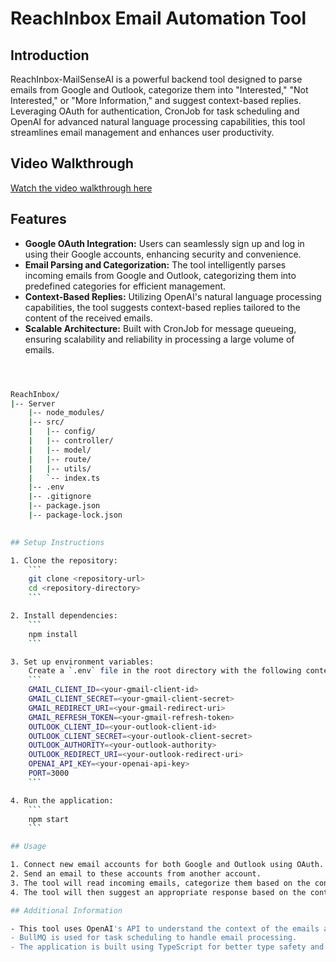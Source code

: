 # ReachInbox Email Automation Tool

## Introduction
ReachInbox-MailSenseAI is a powerful backend tool designed to parse emails from Google and Outlook, categorize them into "Interested," "Not Interested," or "More Information," and suggest context-based replies. Leveraging OAuth for authentication, CronJob for task scheduling and OpenAI for advanced natural language processing capabilities, this tool streamlines email management and enhances user productivity.

## Video Walkthrough
[Watch the video walkthrough here](https://www.loom.com/share/3418f4004b204913a88381fae0abea1f?sid=a348b45b-5d5e-49e6-bdd2-fd8627be7387)

## Features
- **Google OAuth Integration:** Users can seamlessly sign up and log in using their Google accounts, enhancing security and convenience.
- **Email Parsing and Categorization:** The tool intelligently parses incoming emails from Google and Outlook, categorizing them into predefined categories for efficient management.
- **Context-Based Replies:** Utilizing OpenAI's natural language processing capabilities, the tool suggests context-based replies tailored to the content of the received emails.
- **Scalable Architecture:** Built with CronJob for message queueing, ensuring scalability and reliability in processing a large volume of emails.
```bash



ReachInbox/
|-- Server
    |-- node_modules/
    |-- src/
    |   |-- config/
    |   |-- controller/
    |   |-- model/
    |   |-- route/
    |   |-- utils/
    |   `-- index.ts
    |-- .env
    |-- .gitignore
    |-- package.json
    |-- package-lock.json
 

## Setup Instructions

1. Clone the repository:
    ```
    git clone <repository-url>
    cd <repository-directory>
    ```

2. Install dependencies:
    ```
    npm install
    ```

3. Set up environment variables:
    Create a `.env` file in the root directory with the following content:
    ```
    GMAIL_CLIENT_ID=<your-gmail-client-id>
    GMAIL_CLIENT_SECRET=<your-gmail-client-secret>
    GMAIL_REDIRECT_URI=<your-gmail-redirect-uri>
    GMAIL_REFRESH_TOKEN=<your-gmail-refresh-token>
    OUTLOOK_CLIENT_ID=<your-outlook-client-id>
    OUTLOOK_CLIENT_SECRET=<your-outlook-client-secret>
    OUTLOOK_AUTHORITY=<your-outlook-authority>
    OUTLOOK_REDIRECT_URI=<your-outlook-redirect-uri>
    OPENAI_API_KEY=<your-openai-api-key>
    PORT=3000
    ```

4. Run the application:
    ```
    npm start
    ```

## Usage

1. Connect new email accounts for both Google and Outlook using OAuth.
2. Send an email to these accounts from another account.
3. The tool will read incoming emails, categorize them based on the content, and assign a label.
4. The tool will then suggest an appropriate response based on the content of the email and send out a reply.

## Additional Information

- This tool uses OpenAI's API to understand the context of the emails and generate responses.
- BullMQ is used for task scheduling to handle email processing.
- The application is built using TypeScript for better type safety and maintainability.
